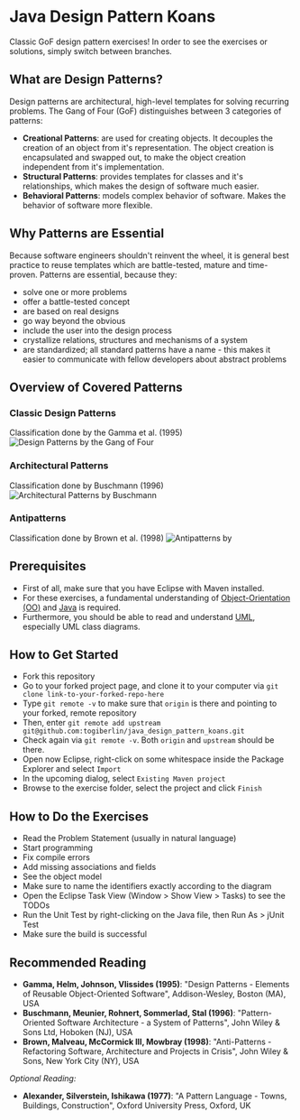 # Java Design Pattern Koans
Classic GoF design pattern exercises! In order to see the exercises or solutions, simply switch between branches.

## What are Design Patterns?
Design patterns are architectural, high-level templates for solving recurring problems. The Gang of Four (GoF) distinguishes between 3 categories of patterns:
- **Creational Patterns**: are used for creating objects. It decouples the creation of an object from it's representation. The object creation is encapsulated and swapped out, to make the object creation independent from it's implementation.
- **Structural Patterns**: provides templates for classes and it's relationships, which makes the design of software much easier.
- **Behavioral Patterns**: models complex behavior of software. Makes the behavior of software more flexible.

## Why Patterns are Essential
Because software engineers shouldn't reinvent the wheel, it is general best practice to reuse templates which are battle-tested, mature and time-proven.
Patterns are essential, because they:
- solve one or more problems
- offer a battle-tested concept
- are based on real designs
- go way beyond the obvious
- include the user into the design process
- crystallize relations, structures and mechanisms of a system
- are standardized; all standard patterns have a name - this makes it easier to communicate with fellow developers about abstract problems

## Overview of Covered Patterns

### Classic Design Patterns
Classification done by the Gamma et al. (1995)
![Design Patterns by the Gang of Four](https://raw.githubusercontent.com/togiberlin/java_design_pattern_koans/exercises/design_patterns.png)

### Architectural Patterns
Classification done by Buschmann (1996)
![Architectural Patterns by Buschmann](https://raw.githubusercontent.com/togiberlin/java_design_pattern_koans/exercises/architectural_patterns.png)

### Antipatterns
Classification done by Brown et al. (1998)
![Antipatterns by ](https://raw.githubusercontent.com/togiberlin/java_design_pattern_koans/exercises/anti_patterns.png)

## Prerequisites
- First of all, make sure that you have Eclipse with Maven installed.
- For these exercises, a fundamental understanding of [Object-Orientation (OO)](https://docs.oracle.com/javase/tutorial/java/concepts/) and [Java](https://www.tutorialspoint.com/java/index.htm) is required.
- Furthermore, you should be able to read and understand [UML](https://www.tutorialspoint.com/uml/), especially UML class diagrams.

## How to Get Started
- Fork this repository
- Go to your forked project page, and clone it to your computer via ```git clone link-to-your-forked-repo-here```
- Type ```git remote -v``` to make sure that ```origin``` is there and pointing to your forked, remote repository
- Then, enter ```git remote add upstream git@github.com:togiberlin/java_design_pattern_koans.git```
- Check again via ```git remote -v```. Both ```origin``` and ```upstream``` should be there.
- Open now Eclipse, right-click on some whitespace inside the Package Explorer and select ```Import```
- In the upcoming dialog, select ```Existing Maven project```
- Browse to the exercise folder, select the project and click ```Finish```

## How to Do the Exercises
- Read the Problem Statement (usually in natural language)
- Start programming
- Fix compile errors
- Add missing associations and fields
- See the object model
- Make sure to name the identifiers exactly according to the diagram
- Open the Eclipse Task View (Window > Show View > Tasks) to see the TODOs
- Run the Unit Test by right-clicking on the Java file, then Run As > jUnit Test
- Make sure the build is successful

## Recommended Reading
- **Gamma, Helm, Johnson, Vlissides (1995)**: "Design Patterns - Elements of Reusable Object-Oriented Software", Addison-Wesley, Boston (MA), USA
- **Buschmann, Meunier, Rohnert, Sommerlad, Stal (1996)**: "Pattern-Oriented Software Architecture - a System of Patterns", John Wiley & Sons Ltd, Hoboken (NJ), USA
- **Brown, Malveau, McCormick III, Mowbray (1998)**: "Anti-Patterns - Refactoring Software, Architecture and Projects in Crisis", John Wiley & Sons, New York City (NY), USA

_Optional Reading:_
- **Alexander, Silverstein, Ishikawa (1977)**: "A Pattern Language - Towns, Buildings, Construction", Oxford University Press, Oxford, UK